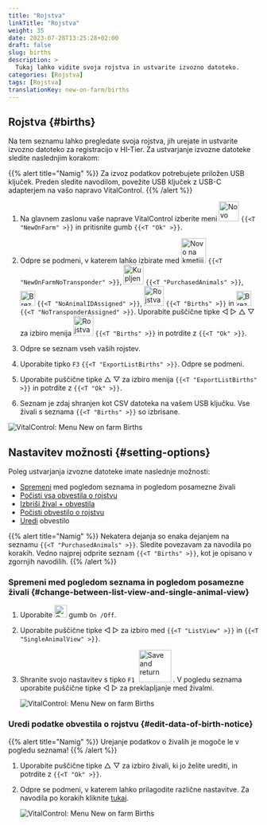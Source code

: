 ```yaml
---
title: "Rojstva"
linkTitle: "Rojstva"
weight: 35
date: 2023-07-28T13:25:28+02:00
draft: false
slug: births
description: >
  Tukaj lahko vidite svoja rojstva in ustvarite izvozno datoteko.
categories: [Rojstva]
tags: [Rojstva]
translationKey: new-on-farm/births
---
```

## Rojstva {#births}

Na tem seznamu lahko pregledate svoja rojstva, jih urejate in ustvarite izvozno datoteko za registracijo v HI-Tier. Za ustvarjanje izvozne datoteke sledite naslednjim korakom:

{{% alert title="Namig" %}}
Za izvoz podatkov potrebujete priložen USB ključek. Preden sledite navodilom, povežite USB ključek z USB-C adapterjem na vašo napravo VitalControl.
{{% /alert %}}

1. Na glavnem zaslonu vaše naprave VitalControl izberite meni <img src="/icons/main/new-on-farm.svg" width="40" align="bottom" alt="Novo na kmetiji" /> `{{<T "NewOnFarm" >}}` in pritisnite gumb `{{<T "Ok" >}}`.

2. Odpre se podmeni, v katerem lahko izbirate med <img src="/icons/registration/new-on-farm-no-transponder.svg" width="50" align="bottom" alt="Novo na kmetiji, brez transponderja" /> `{{<T "NewOnFarmNoTransponder" >}}`, <img src="/icons/main/new-on-farm.svg" width="40" align="bottom" alt="Kupljene živali" /> `{{<T "PurchasedAnimals" >}}`, <img src="/icons/registration/no-eartag-number.svg" width="30" align="bottom" alt="Brez nacionalne ID številke živali" /> `{{<T "NoAnimalIDAssigned" >}}`, <img src="/icons/main/births.svg" width="40" align="bottom" alt="Rojstva" /> `{{<T "Births" >}}` in <img src="/icons/registration/no-transponder.svg" width="30" align="bottom" alt="Brez dodeljenega transponderja" /> `{{<T "NoTransponderAssigned" >}}`. Uporabite puščične tipke ◁ ▷ △ ▽ za izbiro menija <img src="/icons/main/births.svg" width="40" align="bottom" alt="Rojstva" /> `{{<T "Births" >}}` in potrdite z `{{<T "Ok" >}}`.

3. Odpre se seznam vseh vaših rojstev.

4. Uporabite tipko `F3` `{{<T "ExportListBirths" >}}`. Odpre se podmeni.

5. Uporabite puščične tipke △ ▽ za izbiro menija `{{<T "ExportListBirths" >}}` in potrdite z `{{<T "Ok" >}}`.

6. Seznam je zdaj shranjen kot CSV datoteka na vašem USB ključku. Vse živali s seznama `{{<T "Births" >}}` so izbrisane.

![VitalControl: Menu New on farm Births](../images/births.png "Births")

## Nastavitev možnosti {#setting-options}

Poleg ustvarjanja izvozne datoteke imate naslednje možnosti:

- [Spremeni](#change-between-list-view-and-single-animal-view) med pogledom seznama in pogledom posamezne živali
- [Počisti vsa obvestila o rojstvu](../purchased-animals/#clear-all-purchase-notices)
- [Izbriši žival + obvestila](../purchased-animals/#delete-animal--purchase-notice)
- [Počisti obvestilo o rojstvu](../purchased-animals/#clear-notice-of-purchase)
- [Uredi](#edit-data-of-birth-notice) obvestilo

{{% alert title="Namig" %}}
Nekatera dejanja so enaka dejanjem na seznamu `{{<T "PurchasedAnimals" >}}`. Sledite povezavam za navodila po korakih. Vedno najprej odprite seznam `{{<T "Births" >}}`, kot je opisano v zgornjih navodilih.
{{% /alert %}}

### Spremeni med pogledom seznama in pogledom posamezne živali {#change-between-list-view-and-single-animal-view}

1. Uporabite <img src="/icons/gear.svg" width="25" align="bottom" alt="Gear" /> gumb `On /Off`.

2. Uporabite puščične tipke ◁ ▷ za izbiro med `{{<T "ListView" >}}` in `{{<T "SingleAnimalView" >}}`.

3. Shranite svojo nastavitev s tipko `F1` &nbsp;<img src="/icons/footer/save_exit.svg" width="65" align="bottom" alt="Save and return" />&nbsp;. V pogledu seznama uporabite puščične tipke ◁ ▷ za preklapljanje med živalmi.

    ![VitalControl: Menu New on farm Births](../images/change.png "Spremeni med pogledom seznama in pogledom posamezne živali")

### Uredi podatke obvestila o rojstvu {#edit-data-of-birth-notice}

{{% alert title="Namig" %}}
Urejanje podatkov o živalih je mogoče le v pogledu seznama!
{{% /alert %}}

1. Uporabite puščične tipke △ ▽ za izbiro živali, ki jo želite urediti, in potrdite z `{{<T "Ok" >}}`.

2. Odpre se podmeni, v katerem lahko prilagodite različne nastavitve. Za navodila po korakih kliknite [tukaj](/sl/docs/new/calving/#register-a-calving).

    ![VitalControl: Menu New on farm Births](../images/edit2.png "Uredi obvestilo o rojstvu")
